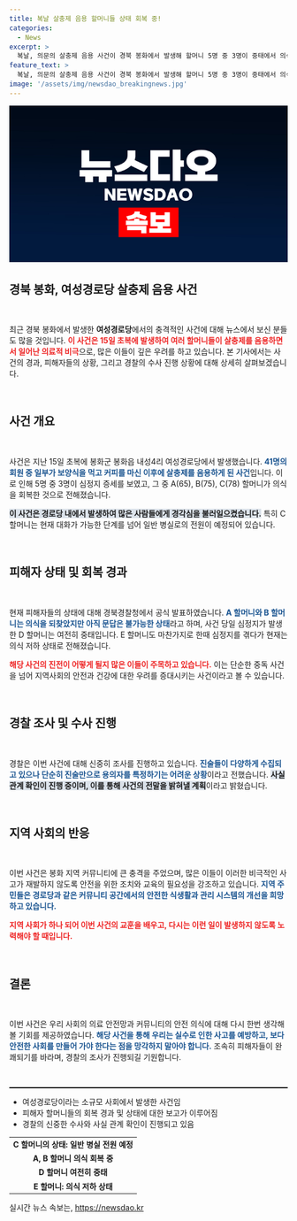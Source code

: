 ```yaml
---
title: 복날 살충제 음용 할머니들 상태 회복 중!
categories:
  - News
excerpt: >
  복날, 의문의 살충제 음용 사건이 경북 봉화에서 발생해 할머니 5명 중 3명이 중태에서 의식을 회복했다. 그러나 상황은 여전히 심각하며, 경찰은 진술 내용을 확인 중이다. 과연 이 사건의 진실은 무엇일까?
feature_text: >
  복날, 의문의 살충제 음용 사건이 경북 봉화에서 발생해 할머니 5명 중 3명이 중태에서 의식을 회복했다. 그러나 상황은 여전히 심각하며, 경찰은 진술 내용을 확인 중이다. 과연 이 사건의 진실은 무엇일까?
image: '/assets/img/newsdao_breakingnews.jpg'
---
```


<p><img src="/assets/img/newsdao_breakingnews.jpg" alt="flaretime 속보" /></p>

<h2 data-ke-size="size26">경북 봉화, 여성경로당 살충제 음용 사건</h2>

<p data-ke-size="size16">&nbsp;</p>

<p>최근 경북 봉화에서 발생한 <b>여성경로당</b>에서의 충격적인 사건에 대해 뉴스에서 보신 분들도 많을 것입니다. <b><span style="color: #ee2323;">이 사건은 15일 초복에 발생하여 여러 할머니들이 살충제를 음용하면서 일어난 의료적 비극</span></b>으로, 많은 이들이 깊은 우려를 하고 있습니다. 본 기사에서는 사건의 경과, 피해자들의 상황, 그리고 경찰의 수사 진행 상황에 대해 상세히 살펴보겠습니다.</p>

<p data-ke-size="size16">&nbsp;</p>

<h2 data-ke-size="size26">사건 개요</h2>

<p data-ke-size="size16">&nbsp;</p>

<p>사건은 지난 15일 초복에 봉화군 봉화읍 내성4리 여성경로당에서 발생했습니다. <b><span style="color: #1a5490;">41명의 회원 중 일부가 보양식을 먹고 커피를 마신 이후에 살충제를 음용하게 된 사건</span></b>입니다. 이로 인해 5명 중 3명이 심정지 증세를 보였고, 그 중 A(65), B(75), C(78) 할머니가 의식을 회복한 것으로 전해졌습니다. </p>

<p><b><span style="background-color: #21538527;">이 사건은 경로당 내에서 발생하여 많은 사람들에게 경각심을 불러일으켰습니다.</span></b> 특히 C 할머니는 현재 대화가 가능한 단계를 넘어 일반 병실로의 전원이 예정되어 있습니다.</p>

<p data-ke-size="size16">&nbsp;</p>

<h2 data-ke-size="size26">피해자 상태 및 회복 경과</h2>

<p data-ke-size="size16">&nbsp;</p>

<p>현재 피해자들의 상태에 대해 경북경찰청에서 공식 발표하였습니다. <b><span style="color: #1a5490;">A 할머니와 B 할머니는 의식을 되찾았지만 아직 문답은 불가능한 상태</span></b>라고 하며, 사건 당일 심정지가 발생한 D 할머니는 여전히 중태입니다. E 할머니도 마찬가지로 한때 심정지를 겪다가 현재는 의식 저하 상태로 전해졌습니다.</p>

<p><b><span style="color: #ee2323;">해당 사건의 진전이 어떻게 될지 많은 이들이 주목하고 있습니다.</span></b> 이는 단순한 중독 사건을 넘어 지역사회의 안전과 건강에 대한 우려를 증대시키는 사건이라고 볼 수 있습니다.</p>

<p data-ke-size="size16">&nbsp;</p>

<h2 data-ke-size="size26">경찰 조사 및 수사 진행</h2>

<p data-ke-size="size16">&nbsp;</p>

<p>경찰은 이번 사건에 대해 신중히 조사를 진행하고 있습니다. <b><span style="color: #1a5490;">진술들이 다양하게 수집되고 있으나 단순히 진술만으로 용의자를 특정하기는 어려운 상황</span></b>이라고 전했습니다. <b><span style="background-color: #21538527;">사실 관계 확인이 진행 중이며, 이를 통해 사건의 전말을 밝혀낼 계획</span></b>이라고 밝혔습니다.</p>

<p data-ke-size="size16">&nbsp;</p>

<h2 data-ke-size="size26">지역 사회의 반응</h2>

<p data-ke-size="size16">&nbsp;</p>

<p>이번 사건은 봉화 지역 커뮤니티에 큰 충격을 주었으며, 많은 이들이 이러한 비극적인 사고가 재발하지 않도록 안전을 위한 조치와 교육의 필요성을 강조하고 있습니다. <b><span style="color: #1a5490;">지역 주민들은 경로당과 같은 커뮤니티 공간에서의 안전한 식생활과 관리 시스템의 개선을 희망하고 있습니다.</span></b></p>

<p><b><span style="color: #ee2323;">지역 사회가 하나 되어 이번 사건의 교훈을 배우고, 다시는 이런 일이 발생하지 않도록 노력해야 할 때입니다.</span></b></p>

<p data-ke-size="size16">&nbsp;</p>

<h2 data-ke-size="size26">결론</h2>

<p data-ke-size="size16">&nbsp;</p>

<p>이번 사건은 우리 사회의 의료 안전망과 커뮤니티의 안전 의식에 대해 다시 한번 생각해볼 기회를 제공하였습니다. <b><span style="color: #1a5490;">해당 사건을 통해 우리는 실수로 인한 사고를 예방하고, 보다 안전한 사회를 만들어 가야 한다는 점을 망각하지 말아야 합니다.</span></b> 조속히 피해자들이 완쾌되기를 바라며, 경찰의 조사가 진행되길 기원합니다.</p>

<p data-ke-size="size16">&nbsp;</p>

<hr style="height: 2px; background-color: #000; border: none;"/>

<ul>
    <li>여성경로당이라는 소규모 사회에서 발생한 사건임</li>
    <li>피해자 할머니들의 회복 경과 및 상태에 대한 보고가 이루어짐</li>
    <li>경찰의 신중한 수사와 사실 관계 확인이 진행되고 있음</li>
</ul>

<table>
    <tr>
        <td style="text-align: center; height: 17px;"><b>C 할머니의 상태: 일반 병실 전원 예정</b></td>
    </tr>
    <tr>
        <td style="text-align: center; height: 17px;"><b>A, B 할머니 의식 회복 중</b></td>
    </tr>
    <tr>
        <td style="text-align: center; height: 17px;"><b>D 할머니 여전히 중태</b></td>
    </tr>
    <tr>
        <td style="text-align: center; height: 17px;"><b>E 할머니: 의식 저하 상태</b></td>
    </tr>
</table>
실시간 뉴스 속보는, <a href="https://newsdao.kr" rel="dofollow">https://newsdao.kr</a>


